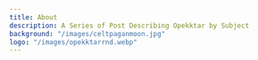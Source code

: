 ```yaml
---
title: About
description: A Series of Post Describing Opekktar by Subject
background: "/images/celtpaganmoon.jpg"
logo: "/images/opekktarrnd.webp"
---
```

